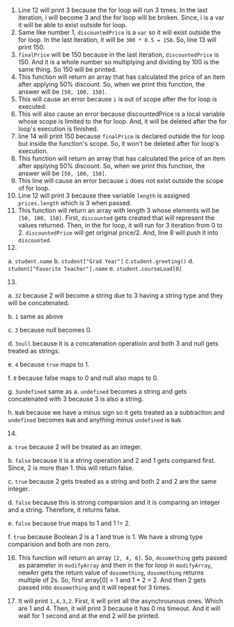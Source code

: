 1. Line 12 will print 3 because the for loop will run 3 times. In the last iteration, i will become 3 and the for loop will be broken. Since, i is a var it will be able to exist outside for loop.
2. Same like number 1, `discountedPrice` is a `var` so it will exist outside the for loop. In the last iteration, it will be `300 * 0.5 = 150`. So, line 13 will print 150.
3. `finalPrice` will be 150 because in the last iteration, `discountedPrice` is 150. And it is a whole number so multiplying and dividing by 100 is the same thing. So 150 will be printed.
4. This function will return an array that has calculated the price of an item after applying 50% discount. So, when we print this function, the answer will be `[50, 100, 150]`.
5. This will cause an error because `i` is out of scope after the for loop is executed.
6. This will also cause an error because discountedPrice is a local variable whose scope is limited to the for loop. And, it will be deleted after the for loop's execution is finished.
7. line 14 will print 150 because `finalPrice` is declared outside the for loop but inside the function's scope. So, it won't be deleted after for loop's execution.
8. This function will return an array that has calculated the price of an item after applying 50% discount. So, when we print this function, the answer will be `[50, 100, 150]`.
9. This line will cause an error because `i` does not exist outside the scope of for loop.
10. Line 12 will print 3 because thee variable `length` is assigned `prices.length` which is 3 when passed.
11. This function will return an array with length 3 whose elements will be `[50, 100, 150]`. First, `discounted` gets created that will represent the values returned. Then, in the for loop, it will run for 3 iteration from 0 to 2. `discountedPrice` will get original price/2. And, line 8 will push it into `discounted`.
12.
a. `student.name`
b. `student["Grad Year"]`
c.`student.greeting()`
d. `student["Favorite Teacher"].name`
e. `student.courseLoad[0]`

13.
a. `32` because 2 will become a string due to 3 having a string type and they will be concatenated.

b. `1` same as above

c. `3` because null becomes 0. 

d. `3null` because it is a concatenation operatioin and both 3 and null gets treated as strings.

e. `4` because `true` maps to 1.

f. `0` because false maps to 0 and null also maps to 0.

g. `3undefined` same as a. `undefined` becomes a string and gets concatenated with 3 because 3 is also a string.

h. `NaN` because we have a minus sign so it gets treated as a subtraction and `undefined` becomes `NaN` and anything minus `undefined` is `NaN`.

14.

a. `true` because 2 will be treated as an integer.

b. `false` because it is a string operation and 2 and 1 gets compared first. Since, 2 is more than 1. this will return false.

c. `true` because 2 gets treated as a string and both 2 and 2 are the same integer.

d. `false` because this is strong comparision and it is comparing an integer and a string. Therefore, it returns false.

e. `false` because true maps to 1 and 1 != 2.

f. `true` because Boolean 2 is a 1 and true is 1. We have a strong type comparision and both are non zero. 

16. This function will return an array `[2, 4, 6]`. So, `dosomething` gets passed as parameter in `modifyArray` and then in the for loop in `modifyArray`, newArr gets the return value of `dosomething`, `dosomething` returns multiple of 2s. So, first array[0] = 1 and 1 * 2 = 2. And then 2 gets passed into `dosomething` and it will repeat for 3 times.

19. It will print `1,4,3,2`. First, it will print all the asynchrounous ones. Which are 1 and 4. Then, it will print 3 because it has 0 ms timeout. And it will wait for 1 second and at the end 2 will be printed.
